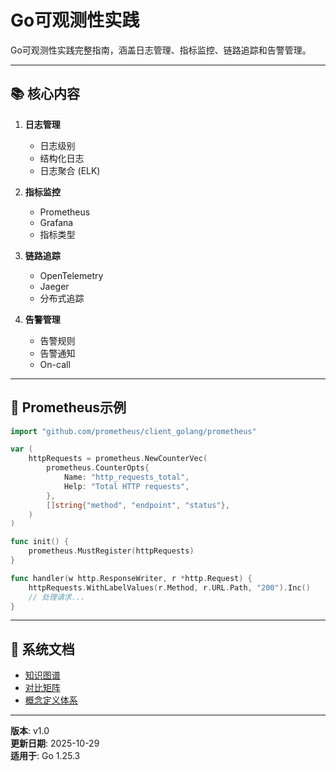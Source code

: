 ﻿# Go可观测性实践

Go可观测性实践完整指南，涵盖日志管理、指标监控、链路追踪和告警管理。

---

## 📚 核心内容

1. **日志管理**
   - 日志级别
   - 结构化日志
   - 日志聚合 (ELK)

2. **指标监控**
   - Prometheus
   - Grafana
   - 指标类型

3. **链路追踪**
   - OpenTelemetry
   - Jaeger
   - 分布式追踪

4. **告警管理**
   - 告警规则
   - 告警通知
   - On-call

---

## 🚀 Prometheus示例

```go
import "github.com/prometheus/client_golang/prometheus"

var (
    httpRequests = prometheus.NewCounterVec(
        prometheus.CounterOpts{
            Name: "http_requests_total",
            Help: "Total HTTP requests",
        },
        []string{"method", "endpoint", "status"},
    )
)

func init() {
    prometheus.MustRegister(httpRequests)
}

func handler(w http.ResponseWriter, r *http.Request) {
    httpRequests.WithLabelValues(r.Method, r.URL.Path, "200").Inc()
    // 处理请求...
}
```

---

## 📖 系统文档

- [知识图谱](./00-知识图谱.md)
- [对比矩阵](./00-对比矩阵.md)
- [概念定义体系](./00-概念定义体系.md)

---

**版本**: v1.0  
**更新日期**: 2025-10-29  
**适用于**: Go 1.25.3
